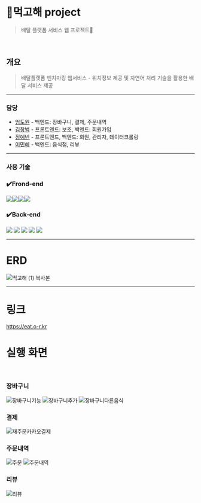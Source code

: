 # 먹고해 project

> 배달 플랫폼 서비스 웹 프로젝트

<br>


## 개요
> 배달플랫폼 벤치마킹 웹서비스 - 위치정보 제공 및 자연어 처리 기술을 활용한 배달 서비스 제공
---
### 담당
- [엄도원](https://github.com/dowonidaa) - 백엔드: 장바구니, 결제, 주문내역
- [김창범](김창범) - 프론트엔드: 보조, 백엔드: 회원가입
- [정예빈]() - 프론트엔드, 백엔드: 회원, 관리자, 데이터크롤링
- [이민혜]() - 백엔드: 음식점, 리뷰

---
### 사용 기술 
### ✔️Frond-end
<img src="https://img.shields.io/badge/html5-E34F26?style=for-the-badge&logo=html5&logoColor=white"><img src="https://img.shields.io/badge/css-1572B6?style=for-the-badge&logo=css3&logoColor=white"><img src="https://img.shields.io/badge/javascript-F7DF1E?style=for-the-badge&logo=javascript&logoColor=black"><img src="https://img.shields.io/badge/bootstrap-7952B3?style=for-the-badge&logo=bootstrap&logoColor=white"><br>
### ✔️Back-end
<img src="https://img.shields.io/badge/java-007396?style=for-the-badge&logo=java&logoColor=white"> <img src="https://img.shields.io/badge/springboot-6DB33F?style=for-the-badge&logo=springboot&logoColor=white"> <img src="https://img.shields.io/badge/mysql-4479A1?style=for-the-badge&logo=mysql&logoColor=white">
<img src="https://img.shields.io/badge/Spring_data_jpa-6DB33F?style=for-the-badge&logo=SpringSecurity&logoColor=white">
<img src="https://img.shields.io/badge/MyBatis-000000?style=for-the-badge&logo=MyBatis&logoColor=white"> 

---



# ERD
![먹고해 (1) 복사본](https://github.com/user-attachments/assets/1bb73ab2-a922-44b3-84e7-a72b467d516b)


---

# 링크

https://eat.o-r.kr

# 실행 화면

<br>

### 장바구니

![장바구니기능](https://github.com/user-attachments/assets/4ba47564-42b4-4df9-b0b9-e27f586fa4bb)
![장바구니추가](https://github.com/user-attachments/assets/7ec29976-e909-4957-9093-234cf60267ec)
![장바구니다른음식](https://github.com/user-attachments/assets/bbbf1d47-423b-400d-ae78-4ba74fc99ed4)

### 결제

![재주문카카오결제](https://github.com/user-attachments/assets/17fb67eb-8c22-423a-9212-715f61d961bd)

### 주문내역

![주문](https://github.com/user-attachments/assets/93d6ba2e-9fd6-47e1-933b-95b1167bef14)
![주문내역](https://github.com/user-attachments/assets/961fc058-7055-4bd9-b252-3f61529691b3)

### 리뷰

![리뷰](https://github.com/user-attachments/assets/a011518e-7048-46d4-9648-f8eb3cb6c5d7)





